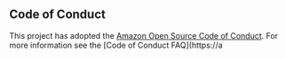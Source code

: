 ## Code of Conduct
This project has adopted the [Amazon Open Source Code of Conduct](https://aws.github.io/code-of-conduct).
For more information see the [Code of Conduct FAQ](https://a